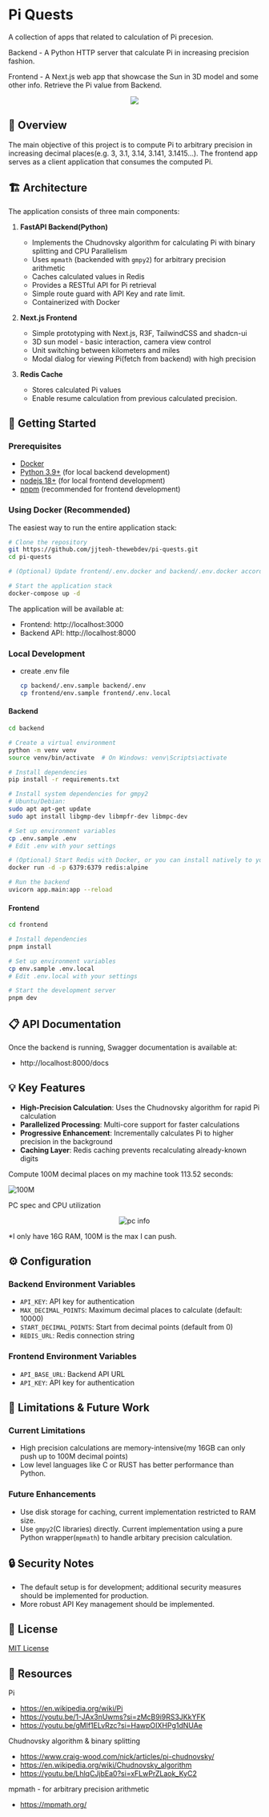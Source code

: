 # Pi Quests
A collection of apps that related to calculation of Pi precesion.

Backend - A Python HTTP server that calculate Pi in increasing precision fashion.


Frontend - A Next.js web app that showcase the Sun in 3D model and some other info. Retrieve the Pi value from Backend.

<div align="center">
    <img src="media/app_preview.png" />
</div>


## 📖 Overview

The main objective of this project is to compute Pi to arbitrary precision in increasing decimal places(e.g. 3, 3.1, 3.14, 3.141, 3.1415...). The frontend app serves as a client application that consumes the computed Pi.

## 🏗️ Architecture

The application consists of three main components:

1. **FastAPI Backend(Python)**
   - Implements the Chudnovsky algorithm for calculating Pi with binary splitting and CPU Parallelism
   - Uses `mpmath` (backended with `gmpy2`) for arbitrary precision arithmetic
   - Caches calculated values in Redis
   - Provides a RESTful API for Pi retrieval
   - Simple route guard with API Key and rate limit.
   - Containerized with Docker

2. **Next.js Frontend**
   - Simple prototyping with Next.js, R3F, TailwindCSS and shadcn-ui
   - 3D sun model - basic interaction, camera view control
   - Unit switching between kilometers and miles
   - Modal dialog for viewing Pi(fetch from backend) with high precision

3. **Redis Cache**
   - Stores calculated Pi values
   - Enable resume calculation from previous calculated precision.

## 🚀 Getting Started

### Prerequisites

- [Docker](https://www.docker.com/get-started) 
- [Python 3.9+](https://www.python.org/downloads/) (for local backend development)
- [nodejs 18+](https://nodejs.org) (for local frontend development)
- [pnpm](https://pnpm.io/installation) (recommended for frontend development)

### Using Docker (Recommended)

The easiest way to run the entire application stack:

```bash
# Clone the repository
git https://github.com/jjteoh-thewebdev/pi-quests.git
cd pi-quests

# (Optional) Update frontend/.env.docker and backend/.env.docker accordingly

# Start the application stack
docker-compose up -d
```

The application will be available at:
- Frontend: http://localhost:3000
- Backend API: http://localhost:8000

### Local Development

- create .env file

    ```bash
    cp backend/.env.sample backend/.env
    cp frontend/env.sample frontend/.env.local
    ```

#### Backend

```bash
cd backend

# Create a virtual environment
python -m venv venv
source venv/bin/activate  # On Windows: venv\Scripts\activate

# Install dependencies
pip install -r requirements.txt

# Install system dependencies for gmpy2
# Ubuntu/Debian:
sudo apt apt-get update
sudo apt install libgmp-dev libmpfr-dev libmpc-dev

# Set up environment variables
cp .env.sample .env
# Edit .env with your settings

# (Optional) Start Redis with Docker, or you can install natively to you machine
docker run -d -p 6379:6379 redis:alpine

# Run the backend
uvicorn app.main:app --reload
```

#### Frontend

```bash
cd frontend

# Install dependencies
pnpm install

# Set up environment variables
cp env.sample .env.local
# Edit .env.local with your settings

# Start the development server
pnpm dev
```

## 📋 API Documentation

Once the backend is running, Swagger documentation is available at:
- http://localhost:8000/docs

## 💡 Key Features

- **High-Precision Calculation**: Uses the Chudnovsky algorithm for rapid Pi calculation
- **Parallelized Processing**: Multi-core support for faster calculations
- **Progressive Enhancement**: Incrementally calculates Pi to higher precision in the background
- **Caching Layer**: Redis caching prevents recalculating already-known digits

Compute 100M decimal places on my machine took 113.52 seconds:

![100M](media/100M.JPG)

PC spec and CPU utilization
<div align="center">
    <img alt="pc info" src="media/cpu-utilization.jpg" />
</div>

*I only have 16G RAM, 100M is the max I can push.


## ⚙️ Configuration

### Backend Environment Variables

- `API_KEY`: API key for authentication
- `MAX_DECIMAL_POINTS`: Maximum decimal places to calculate (default: 10000)
- `START_DECIMAL_POINTS`: Start from decimal points (default from 0)
- `REDIS_URL`: Redis connection string

### Frontend Environment Variables

- `API_BASE_URL`: Backend API URL
- `API_KEY`: API key for authentication

## 🤔 Limitations & Future Work

### Current Limitations

- High precision calculations are memory-intensive(my 16GB can only push up to 100M decimal points)
- Low level languages like C or RUST has better performance than Python.

### Future Enhancements

- Use disk storage for caching, current implementation restricted to RAM size.
- Use `gmpy2`(C libraries) directly. Current implementation using a pure Python wrapper(`mpmath`) to handle arbitary precision calculation.

## 🔒 Security Notes

- The default setup is for development; additional security measures should be implemented for production. 
- More robust API Key management should be implemented. 

## 📄 License

[MIT License](LICENSE)

## 🙏 Resources

Pi
- https://en.wikipedia.org/wiki/Pi
- https://youtu.be/1-JAx3nUwms?si=zMcB9i9RS3JKkYFK
- https://youtu.be/gMlf1ELvRzc?si=HawpOIXHPg1dNUAe

Chudnovsky algorithm & binary splitting
- https://www.craig-wood.com/nick/articles/pi-chudnovsky/
- https://en.wikipedia.org/wiki/Chudnovsky_algorithm 
- https://youtu.be/LhlqCJjbEa0?si=xFLwPrZLaok_KyC2

mpmath - for arbitrary precision arithmetic
- https://mpmath.org/ 